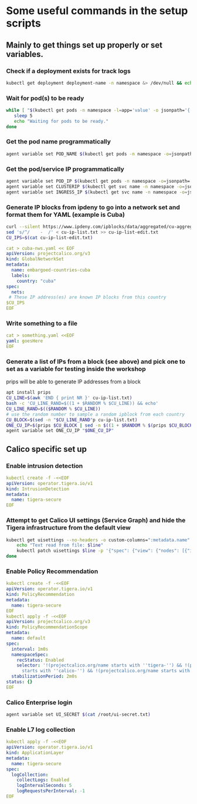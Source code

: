 # Some useful commands in the setup scripts

## Mainly to get things set up properly or set variables.

### Check if a deployment exists for track logs
```bash
kubectl get deployment deployment-name -n namespace &> /dev/null && echo "deployment-name does exist"
```

### Wait for pod(s) to be ready
```bash
while [ "$(kubectl get pods -n namespace -l=app='value' -o jsonpath='{.items[*].status.containerStatuses[0].ready}')" != "true" ]; do
   sleep 5
   echo "Waiting for pods to be ready."
done
```


### Get the pod name programmatically
```bash
agent variable set POD_NAME $(kubectl get pods -n namespace -o=jsonpath='{.items[?(@.metadata.labels.app=="value")].metadata.name}')
```

### Get the pod/service IP programmatically
```bash
agent variable set POD_IP $(kubectl get pods -n namespace -o=jsonpath='{.items[?(@.metadata.labels.app=="value")].status.podIP}')
agent variable set CLUSTERIP $(kubectl get svc name -n namespace -o=jsonpath='{.spec.clusterIP}')
agent variable set INGRESS_IP $(kubectl get svc name -n namespace -o=jsonpath='{.status.loadBalancer.ingress.*.ip}')
```

### Generate IP blocks from ipdeny to go into a network set and format them for YAML (example is Cuba)
```bash
curl --silent https://www.ipdeny.com/ipblocks/data/aggregated/cu-aggregated.zone >> cu-ip-list.txt
sed 's/^/    -  /' < cu-ip-list.txt >> cu-ip-list-edit.txt
CU_IPS=$(cat cu-ip-list-edit.txt)
```
```yaml
cat > cuba-nws.yaml << EOF
apiVersion: projectcalico.org/v3
kind: GlobalNetworkSet
metadata:
  name: embargoed-countries-cuba
  labels:
    country: "cuba"
spec:
  nets:
 # These IP address(es) are known IP blocks from this country
$CU_IPS
EOF
```

### Write something to a file

```yaml
cat > something.yaml <<EOF
yaml: goesHere
EOF
```


### Generate a list of IPs from a block (see above) and pick one to set as a variable for testing inside the workshop
prips will be able to generate IP addresses from a block
```bash
apt install prips
CU_LINE=$(awk 'END { print NR }' cu-ip-list.txt)
bash -c 'CU_LINE_RAND=$((1 + $RANDOM % $CU_LINE)) && echo'
CU_LINE_RAND=$(($RANDOM % $CU_LINE))
# use the random number to sample a random ipblock from each country
CU_BLOCK=$(sed -n "$CU_LINE_RAND"p cu-ip-list.txt)
ONE_CU_IP=$(prips $CU_BLOCK | sed -n $((1 + $RANDOM % $(prips $CU_BLOCK | awk 'END { print NR }')))p)
agent variable set ONE_CU_IP "$ONE_CU_IP"
```



## Calico specific set up

### Enable intrusion detection
```yaml
kubectl create -f -<<EOF
apiVersion: operator.tigera.io/v1
kind: IntrusionDetection
metadata:
  name: tigera-secure
EOF
```

### Attempt to get Calico UI settings (Service Graph) and hide the Tigera infrastructure from the default view
```bash
kubectl get uisettings --no-headers -o custom-columns=":metadata.name" | while read line; do
    echo "Text read from file: $line"
    kubectl patch uisettings $line -p '{"spec": {"view": {"nodes": [{"id": "layer/cluster-settings.layer.tigera-infrastructure", "name": "cluster-settings.layer.tigera-infrastructure", "type": "layer", "hide": true}]}}}'
done
```

### Enable Policy Recommendation
```yaml
kubectl create -f -<<EOF
apiVersion: operator.tigera.io/v1
kind: PolicyRecommendation
metadata:
  name: tigera-secure
EOF
kubectl apply -f -<<EOF
apiVersion: projectcalico.org/v3
kind: PolicyRecommendationScope
metadata:
  name: default
spec:
  interval: 1m0s
  namespaceSpec:
    recStatus: Enabled
    selector: '!(projectcalico.org/name starts with ''tigera-'') && !(projectcalico.org/name
      starts with ''calico-'') && !(projectcalico.org/name starts with ''kube-'')'
  stabilizationPeriod: 2m0s
status: {}
EOF
```

### Calico Enterprise login
```bash
agent variable set UI_SECRET $(cat /root/ui-secret.txt)
```

### Enable L7 log collection

```yaml
kubectl apply -f -<<EOF
apiVersion: operator.tigera.io/v1
kind: ApplicationLayer
metadata:
  name: tigera-secure
spec:
  logCollection:
    collectLogs: Enabled
    logIntervalSeconds: 5
    logRequestsPerInterval: -1
EOF
```